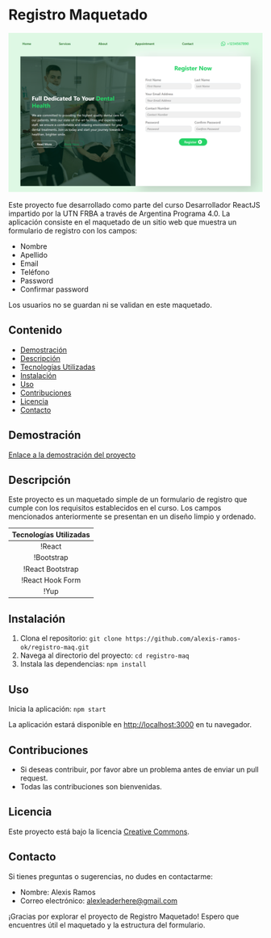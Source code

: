 # Registro Maquetado

![Vista previa del proyecto](https://github.com/alexis-ramos-ok/registro-maq/raw/main/public/screen-main-tp6.png)

Este proyecto fue desarrollado como parte del curso Desarrollador ReactJS impartido por la UTN FRBA a través de Argentina Programa 4.0. La aplicación consiste en el maquetado de un sitio web que muestra un formulario de registro con los campos:

- Nombre
- Apellido
- Email
- Teléfono
- Password
- Confirmar password

Los usuarios no se guardan ni se validan en este maquetado.

## Contenido

- [Demostración](#demostración)
- [Descripción](#descripción)
- [Tecnologías Utilizadas](#tecnologías-utilizadas)
- [Instalación](#instalación)
- [Uso](#uso)
- [Contribuciones](#contribuciones)
- [Licencia](#licencia)
- [Contacto](#contacto)

## Demostración

[Enlace a la demostración del proyecto](https://registro-maq.netlify.app/)

## Descripción

Este proyecto es un maquetado simple de un formulario de registro que cumple con los requisitos establecidos en el curso. Los campos mencionados anteriormente se presentan en un diseño limpio y ordenado.

| Tecnologías Utilizadas |
| :---: |
| !React |
| !Bootstrap |
| !React Bootstrap |
| !React Hook Form |
| !Yup |

## Instalación

1. Clona el repositorio: `git clone https://github.com/alexis-ramos-ok/registro-maq.git`
2. Navega al directorio del proyecto: `cd registro-maq`
3. Instala las dependencias: `npm install`

## Uso

Inicia la aplicación: `npm start`

La aplicación estará disponible en [http://localhost:3000](http://localhost:3000) en tu navegador.

## Contribuciones

- Si deseas contribuir, por favor abre un problema antes de enviar un pull request.
- Todas las contribuciones son bienvenidas.

## Licencia

Este proyecto está bajo la licencia [Creative Commons](https://creativecommons.org/licenses/by/4.0/).

## Contacto

Si tienes preguntas o sugerencias, no dudes en contactarme:

- Nombre: Alexis Ramos
- Correo electrónico: alexleaderhere@gmail.com

¡Gracias por explorar el proyecto de Registro Maquetado! Espero que encuentres útil el maquetado y la estructura del formulario.
